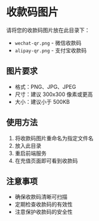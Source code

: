 # 收款码图片

请将您的收款码图片放在此目录下：

- `wechat-qr.png` - 微信收款码
- `alipay-qr.png` - 支付宝收款码

## 图片要求

- 格式：PNG、JPG、JPEG
- 尺寸：建议 300x300 像素或更高
- 大小：建议小于 500KB

## 使用方法

1. 将收款码图片重命名为指定文件名
2. 放入此目录
3. 重启前端服务
4. 在充值页面即可看到收款码

## 注意事项

- 确保收款码清晰可扫描
- 定期检查收款码的有效性
- 注意保护收款码的安全性
